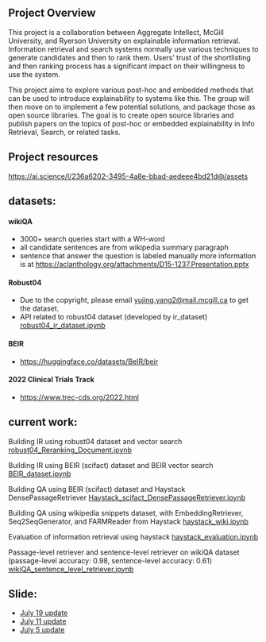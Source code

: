## Project Overview

This project is a collaboration between Aggregate Intellect, McGill University, and Ryerson University on explainable information retrieval. Information retrieval and search systems normally use various techniques to generate candidates and then to rank them. Users’ trust of the shortlisting and then ranking process has a significant impact on their willingness to use the system.

This project aims to explore various post-hoc and embedded methods that can be used to introduce explainability to systems like this. The group will then move on to implement a few potential solutions, and package those as open source libraries. The goal is to create open source libraries and publish papers on the topics of post-hoc or embedded explainability in Info Retrieval, Search, or related tasks. 

## Project resources
https://ai.science/l/236a6202-3495-4a8e-bbad-aedeee4bd21d@/assets

## datasets:

#### wikiQA
- 3000+ search queries start with a WH-word
- all candidate sentences are from wikipedia summary paragraph
- sentence that answer the question is labeled manually
more information is at https://aclanthology.org/attachments/D15-1237.Presentation.pptx

#### Robust04
- Due to the copyright, please email yujing.yang2@mail.mcgill.ca to get the dataset. 
- API related to robust04 dataset (developed by ir_dataset) [robust04_ir_dataset.ipynb](https://github.com/Aggregate-Intellect/xir/blob/main/robust04_ir_dataset.ipynb)

#### BEIR
- https://huggingface.co/datasets/BeIR/beir

#### 2022 Clinical Trials Track
- https://www.trec-cds.org/2022.html

## current work:
Building IR using robust04 dataset and vector search [robust04_Reranking_Document.ipynb](https://github.com/ChenKua/xir/blob/main/robust04_Reranking_Document.ipynb)


Building IR using BEIR (scifact) dataset and BEIR vector search [BEIR_dataset.ipynb](https://github.com/Aggregate-Intellect/xir/blob/main/BEIR_dataset.ipynb)

Building QA using BEIR (scifact) dataset and Haystack DensePassageRetriever [Haystack_scifact_DensePassageRetriever.ipynb](https://github.com/Aggregate-Intellect/xir/blob/main/Haystack_scifact_DensePassageRetriever.ipynb)

Building QA using wikipedia snippets dataset, with EmbeddingRetriever, Seq2SeqGenerator, and FARMReader from Haystack [haystack_wiki.ipynb](https://github.com/Aggregate-Intellect/xir/blob/main/haystack_wiki.ipynb)

Evaluation of information retrieval using haystack [haystack_evaluation.ipynb](https://github.com/Aggregate-Intellect/xir/blob/main/Haystack_evaluation.ipynb)

Passage-level retriever and sentence-level retriever on wikiQA dataset 
(passage-level accuracy: 0.98, sentence-level accuracy: 0.61)
[wikiQA_sentence_level_retriever.ipynb](https://github.com/Aggregate-Intellect/xir/blob/main/wikiQA_sentence_level_retriever.ipynb)

## Slide:
- [July 19 update](https://docs.google.com/presentation/d/1MSRtEfu1F7CeO0tNgg2Uzs_QBT2Y4f_Q92u_8wG9XSk/edit?usp=sharing)
- [July 11 update](https://docs.google.com/presentation/d/1X_ylGDiU-DLbVcgzU4qjKBBtwKOindJpChK4R4ngD50/edit?usp=sharing)
- [July 5 update](https://docs.google.com/presentation/d/1Xjq3BrhGhUpfGpPIfjJ1-Skss35qzlE_WhB4rzzHZh0/edit?usp=sharing)

